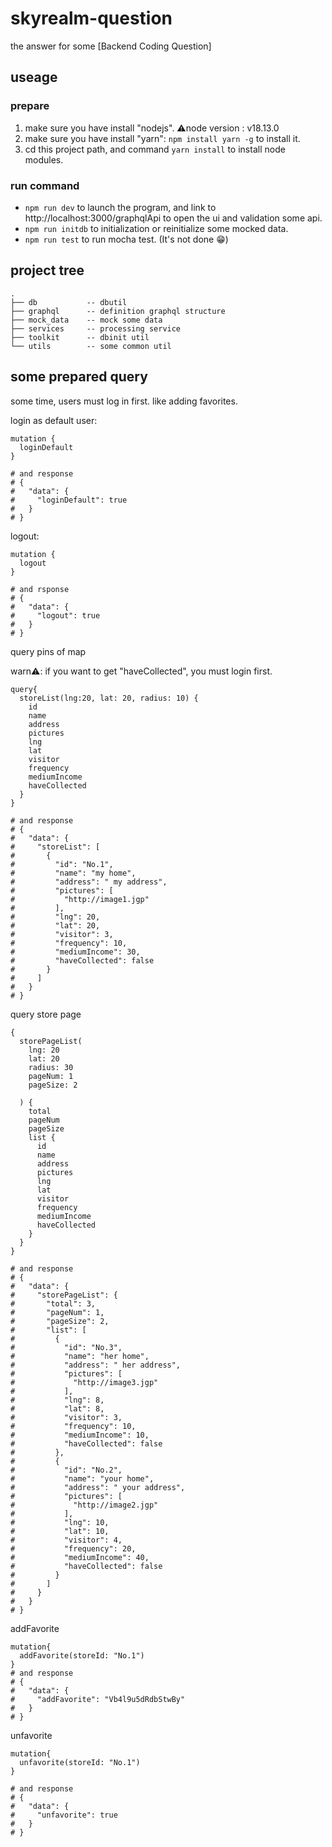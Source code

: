# skyrealm-question

the answer for some [Backend Coding Question]

## useage

### prepare

1. make sure you have install "nodejs". ⚠️node version : v18.13.0
2. make sure you have install "yarn": `npm install yarn -g` to install it.
3. cd this project path, and command `yarn install` to install node modules.

### run command

* `npm run dev` to launch the program, and link to http://localhost:3000/graphqlApi to open the ui and validation some api.
* `npm run initdb` to initialization or reinitialize some mocked data.
* `npm run test` to run mocha test. (It's not done 😁)

## project tree

```
.
├── db           -- dbutil
├── graphql      -- definition graphql structure
├── mock_data    -- mock some data
├── services     -- processing service
├── toolkit      -- dbinit util
└── utils        -- some common util
```

## some prepared query

some time, users must log in first. like adding favorites.

login as default user:

```
mutation {
  loginDefault
}

# and response
# {
#   "data": {
#     "loginDefault": true
#   }
# }
```

logout:
```
mutation {
  logout
}

# and rsponse
# {
#   "data": {
#     "logout": true
#   }
# }
```

query pins of map

warn⚠️: if you want to get "haveCollected", you must login first.
```
query{
  storeList(lng:20, lat: 20, radius: 10) {
    id
    name
    address
    pictures
    lng
    lat
    visitor
    frequency
    mediumIncome
    haveCollected
  }
}

# and response
# {
#   "data": {
#     "storeList": [
#       {
#         "id": "No.1",
#         "name": "my home",
#         "address": " my address",
#         "pictures": [
#           "http://image1.jgp"
#         ],
#         "lng": 20,
#         "lat": 20,
#         "visitor": 3,
#         "frequency": 10,
#         "mediumIncome": 30,
#         "haveCollected": false
#       }
#     ]
#   }
# }
```

query store page

```
{
  storePageList(
    lng: 20
    lat: 20
    radius: 30
    pageNum: 1
    pageSize: 2
    
  ) {
    total
    pageNum
    pageSize
    list {
      id
      name
      address
      pictures
      lng
      lat
      visitor
      frequency
      mediumIncome
      haveCollected
    }
  }
}

# and response
# {
#   "data": {
#     "storePageList": {
#       "total": 3,
#       "pageNum": 1,
#       "pageSize": 2,
#       "list": [
#         {
#           "id": "No.3",
#           "name": "her home",
#           "address": " her address",
#           "pictures": [
#             "http://image3.jgp"
#           ],
#           "lng": 8,
#           "lat": 8,
#           "visitor": 3,
#           "frequency": 10,
#           "mediumIncome": 10,
#           "haveCollected": false
#         },
#         {
#           "id": "No.2",
#           "name": "your home",
#           "address": " your address",
#           "pictures": [
#             "http://image2.jgp"
#           ],
#           "lng": 10,
#           "lat": 10,
#           "visitor": 4,
#           "frequency": 20,
#           "mediumIncome": 40,
#           "haveCollected": false
#         }
#       ]
#     }
#   }
# }
```

addFavorite
```
mutation{
  addFavorite(storeId: "No.1")
}
# and response
# {
#   "data": {
#     "addFavorite": "Vb4l9u5dRdbStwBy"
#   }
# }
```

unfavorite
```
mutation{
  unfavorite(storeId: "No.1")
}

# and response
# {
#   "data": {
#     "unfavorite": true
#   }
# }
```